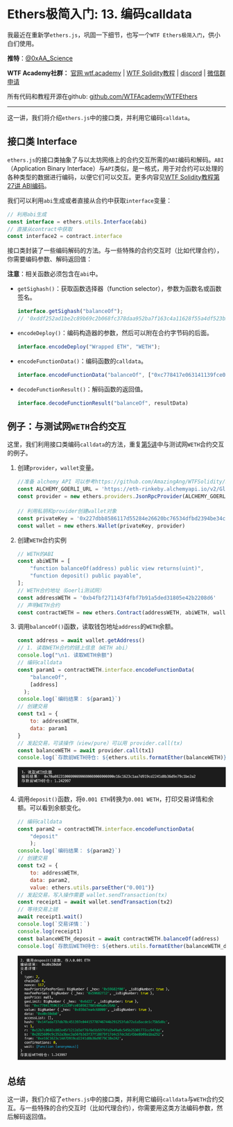 # Ethers极简入门: 13. 编码calldata

我最近在重新学`ethers.js`，巩固一下细节，也写一个`WTF Ethers极简入门`，供小白们使用。

**推特**：[@0xAA_Science](https://twitter.com/0xAA_Science)

**WTF Academy社群：** [官网 wtf.academy](https://wtf.academy) | [WTF Solidity教程](https://github.com/AmazingAng/WTFSolidity) | [discord](https://discord.gg/5akcruXrsk) | [微信群申请](https://docs.google.com/forms/d/e/1FAIpQLSe4KGT8Sh6sJ7hedQRuIYirOoZK_85miz3dw7vA1-YjodgJ-A/viewform?usp=sf_link)

所有代码和教程开源在github: [github.com/WTFAcademy/WTFEthers](https://github.com/WTFAcademy/WTFEthers)

-----

这一讲，我们将介绍`ethers.js`中的接口类，并利用它编码`calldata`。

## 接口类 Interface

`ethers.js`的接口类抽象了与以太坊网络上的合约交互所需的`ABI`编码和解码。`ABI`（Application Binary Interface）与`API`类似，是一格式，用于对合约可以处理的各种类型的数据进行编码，以便它们可以交互。更多内容见[WTF Solidity教程第27讲 ABI编码](https://github.com/AmazingAng/WTFSolidity/tree/main/27_ABIEncode)。

我们可以利用`abi`生成或者直接从合约中获取`interface`变量：

```js
// 利用abi生成
const interface = ethers.utils.Interface(abi)
// 直接从contract中获取
const interface2 = contract.interface
```

接口类封装了一些编码解码的方法。与一些特殊的合约交互时（比如代理合约），你需要编码参数、解码返回值：

**注意**：相关函数必须包含在`abi`中。

- `getSighash()`：获取函数选择器（function selector），参数为函数名或函数签名。

    ```js
    interface.getSighash("balanceOf");
    // '0xddf252ad1be2c89b69c2b068fc378daa952ba7f163c4a11628f55a4df523b3ef'
    ```
- `encodeDeploy()`：编码构造器的参数，然后可以附在合约字节码的后面。
    ```js
    interface.encodeDeploy("Wrapped ETH", "WETH");
    ```

- `encodeFunctionData()`：编码函数的`calldata`。

    ```js
    interface.encodeFunctionData("balanceOf", ["0xc778417e063141139fce010982780140aa0cd5ab"]);
    ```
- `decodeFunctionResult()`：解码函数的返回值。
    ```js
    interface.decodeFunctionResult("balanceOf", resultData)
    ```

## 例子：与测试网`WETH`合约交互

这里，我们利用接口类编码`calldata`的方法，重复[第5讲](https://github.com/WTFAcademy/WTFEthers/blob/main/05_WriteContract/readme.md)中与测试网`WETH`合约交互的例子。

1. 创建`provider`，`wallet`变量。

    ```js
    //准备 alchemy API 可以参考https://github.com/AmazingAng/WTFSolidity/blob/main/Topics/Tools/TOOL04_Alchemy/readme.md 
    const ALCHEMY_GOERLI_URL = 'https://eth-rinkeby.alchemyapi.io/v2/GlaeWuylnNM3uuOo-SAwJxuwTdqHaY5l';
    const provider = new ethers.providers.JsonRpcProvider(ALCHEMY_GOERLI_URL);

    // 利用私钥和provider创建wallet对象
    const privateKey = '0x227dbb8586117d55284e26620bc76534dfbd2394be34cf4a09cb775d593b6f2b'
    const wallet = new ethers.Wallet(privateKey, provider)
    ```

2. 创建`WETH`合约实例
    ```js
    // WETH的ABI
    const abiWETH = [
        "function balanceOf(address) public view returns(uint)",
        "function deposit() public payable",
    ];
    // WETH合约地址（Goerli测试网）
    const addressWETH = '0xb4fbf271143f4fbf7b91a5ded31805e42b2208d6'
    // 声明WETH合约
    const contractWETH = new ethers.Contract(addressWETH, abiWETH, wallet)
    ```

3. 调用`balanceOf()`函数，读取钱包地址`address`的`WETH`余额。

    ```js
    const address = await wallet.getAddress()
    // 1. 读取WETH合约的链上信息（WETH abi）
    console.log("\n1. 读取WETH余额")
    // 编码calldata
    const param1 = contractWETH.interface.encodeFunctionData(
        "balanceOf",
        [address]
      );
    console.log(`编码结果： ${param1}`)
    // 创建交易
    const tx1 = {
        to: addressWETH,
        data: param1
    }
    // 发起交易，可读操作（view/pure）可以用 provider.call(tx)
    const balanceWETH = await provider.call(tx1)
    console.log(`存款前WETH持仓: ${ethers.utils.formatEther(balanceWETH)}\n`)
    ```
    ![查看WETH余额](img/13-1.png)

4. 调用`deposit()`函数，将`0.001 ETH`转换为`0.001 WETH`，打印交易详情和余额。可以看到余额变化。

    ```js
    // 编码calldata
    const param2 = contractWETH.interface.encodeFunctionData(
        "deposit"          
        );
    console.log(`编码结果： ${param2}`)
    // 创建交易
    const tx2 = {
        to: addressWETH,
        data: param2,
        value: ethers.utils.parseEther("0.001")}
    // 发起交易，写入操作需要 wallet.sendTransaction(tx)
    const receipt1 = await wallet.sendTransaction(tx2)
    // 等待交易上链
    await receipt1.wait()
    console.log(`交易详情：`)
    console.log(receipt1)
    const balanceWETH_deposit = await contractWETH.balanceOf(address)
    console.log(`存款后WETH持仓: ${ethers.utils.formatEther(balanceWETH_deposit)}\n`)
    ```
    ![调用deposit()函数](img/13-2.png)

## 总结

这一讲，我们介绍了`ethers.js`中的接口类，并利用它编码`calldata`与`WETH`合约交互。与一些特殊的合约交互时（比如代理合约），你需要用这类方法编码参数，然后解码返回值。